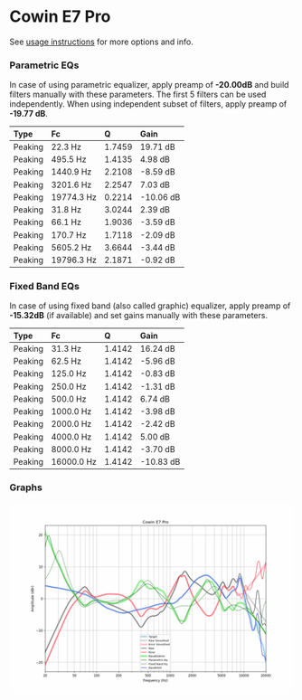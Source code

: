 # Cowin E7 Pro
See [usage instructions](https://github.com/jaakkopasanen/AutoEq#usage) for more options and info.

### Parametric EQs
In case of using parametric equalizer, apply preamp of **-20.00dB** and build filters manually
with these parameters. The first 5 filters can be used independently.
When using independent subset of filters, apply preamp of **-19.77 dB**.

| Type    | Fc         |      Q | Gain      |
|:--------|:-----------|:-------|:----------|
| Peaking | 22.3 Hz    | 1.7459 | 19.71 dB  |
| Peaking | 495.5 Hz   | 1.4135 | 4.98 dB   |
| Peaking | 1440.9 Hz  | 2.2108 | -8.59 dB  |
| Peaking | 3201.6 Hz  | 2.2547 | 7.03 dB   |
| Peaking | 19774.3 Hz | 0.2214 | -10.06 dB |
| Peaking | 31.8 Hz    | 3.0244 | 2.39 dB   |
| Peaking | 66.1 Hz    | 1.9036 | -3.59 dB  |
| Peaking | 170.7 Hz   | 1.7118 | -2.09 dB  |
| Peaking | 5605.2 Hz  | 3.6644 | -3.44 dB  |
| Peaking | 19796.3 Hz | 2.1871 | -0.92 dB  |

### Fixed Band EQs
In case of using fixed band (also called graphic) equalizer, apply preamp of **-15.32dB**
(if available) and set gains manually with these parameters.

| Type    | Fc         |      Q | Gain      |
|:--------|:-----------|:-------|:----------|
| Peaking | 31.3 Hz    | 1.4142 | 16.24 dB  |
| Peaking | 62.5 Hz    | 1.4142 | -5.96 dB  |
| Peaking | 125.0 Hz   | 1.4142 | -0.83 dB  |
| Peaking | 250.0 Hz   | 1.4142 | -1.31 dB  |
| Peaking | 500.0 Hz   | 1.4142 | 6.74 dB   |
| Peaking | 1000.0 Hz  | 1.4142 | -3.98 dB  |
| Peaking | 2000.0 Hz  | 1.4142 | -2.42 dB  |
| Peaking | 4000.0 Hz  | 1.4142 | 5.00 dB   |
| Peaking | 8000.0 Hz  | 1.4142 | -3.70 dB  |
| Peaking | 16000.0 Hz | 1.4142 | -10.83 dB |

### Graphs
![](./Cowin%20E7%20Pro.png)